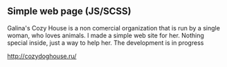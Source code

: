 ## Simple web page (JS/SCSS)

Galina's Cozy House is a non comercial organization that is run by a single woman, who loves animals. 
I made a simple web site for her. Nothing special inside, just a way to help her. The development is in progress

http://cozydoghouse.ru/

